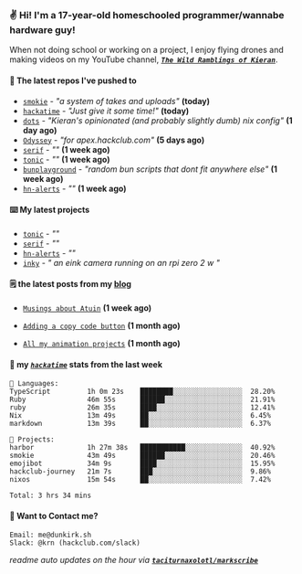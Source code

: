 ### ✌️ Hi! I'm a 17-year-old homeschooled programmer/wannabe hardware guy!

When not doing school or working on a project, I enjoy flying drones and making videos on my YouTube channel, [**_`The Wild Ramblings of Kieran`_**](https://youtube.com/@kieran.rambles).

#### 👷 The latest repos I've pushed to

- [`smokie`](https://github.com/taciturnaxolotl/smokie) - _"a system of takes and uploads"_ **(today)**
- [`hackatime`](https://github.com/hackclub/hackatime) - _"Just give it some time!"_ **(today)**
- [`dots`](https://github.com/taciturnaxolotl/dots) - _"Kieran's opinionated (and probably slightly dumb) nix config"_ **(1 day ago)**
- [`Odyssey`](https://github.com/MeghanaM4/Odyssey) - _"for apex.hackclub.com"_ **(5 days ago)**
- [`serif`](https://github.com/taciturnaxolotl/serif) - _""_ **(1 week ago)**
- [`tonic`](https://github.com/taciturnaxolotl/tonic) - _""_ **(1 week ago)**
- [`bunplayground`](https://github.com/taciturnaxolotl/bunplayground) - _"random bun scripts that dont fit anywhere else"_ **(1 week ago)**
- [`hn-alerts`](https://github.com/taciturnaxolotl/hn-alerts) - _""_ **(1 week ago)**

#### ⌨️ My latest projects

- [`tonic`](https://github.com/taciturnaxolotl/tonic) - _""_
- [`serif`](https://github.com/taciturnaxolotl/serif) - _""_
- [`hn-alerts`](https://github.com/taciturnaxolotl/hn-alerts) - _""_
- [`inky`](https://github.com/taciturnaxolotl/inky) - _" an eink camera running on an rpi zero 2 w "_

#### 🗒️ the latest posts from my [blog](https://dunkirk.sh)

- [`Musings about Atuin`](https://dunkirk.sh/blog/atuin/) **(1 week ago)**

- [`Adding a copy code button`](https://dunkirk.sh/blog/adding-a-copy-button/) **(1 month ago)**

- [`All my animation projects`](https://dunkirk.sh/blog/my-animations/) **(1 month ago)**



#### 📡 my [_`hackatime`_](https://waka.hackclub.com) stats from the last week

```text
💾 Languages:
TypeScript         1h 0m 23s    ████████░░░░░░░░░░░░░░░░░  28.20%
Ruby               46m 55s      ██████░░░░░░░░░░░░░░░░░░░  21.91%
ruby               26m 35s      ████░░░░░░░░░░░░░░░░░░░░░  12.41%
Nix                13m 49s      ██░░░░░░░░░░░░░░░░░░░░░░░  6.45%
markdown           13m 39s      ██░░░░░░░░░░░░░░░░░░░░░░░  6.37%

💼 Projects:
harbor             1h 27m 38s   ███████████░░░░░░░░░░░░░░  40.92%
smokie             43m 49s      ██████░░░░░░░░░░░░░░░░░░░  20.46%
emojibot           34m 9s       ████░░░░░░░░░░░░░░░░░░░░░  15.95%
hackclub-journey   21m 7s       ███░░░░░░░░░░░░░░░░░░░░░░  9.86%
nixos              15m 54s      ██░░░░░░░░░░░░░░░░░░░░░░░  7.42%

Total: 3 hrs 34 mins
```

#### 📮 Want to Contact me?

```text
Email: me@dunkirk.sh
Slack: @krn (hackclub.com/slack)
```

_readme auto updates on the hour via [**`taciturnaxolotl/markscribe`**](https://github.com/taciturnaxolotl/markscribe)_
